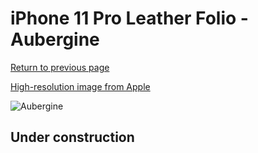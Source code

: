 # iPhone 11 Pro Leather Folio - Aubergine

[Return to previous page](/iphone_11)

[High-resolution image from Apple](https://store.storeimages.cdn-apple.com/8756/as-images.apple.com/is/MX072?wid=4500&hei=4500&fmt=png)

<div style="width: 500px"><img src="/everyphone/MX072.png" alt="Aubergine"></div>

## Under construction
